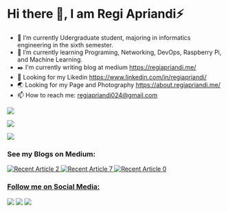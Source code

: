 # Hi there 👋, I am Regi Apriandi⚡

- 🔭 I’m currently Udergraduate student, majoring in informatics engineering in the sixth semester.
- 🌱 I’m currently learning Programing, Networking, DevOps, Raspberry Pi, and Machine Learning.
- ✒️ I'm currently writing blog at medium https://regiapriandi.me/
- 🤔 Looking for my Likedin https://www.linkedin.com/in/regiapriandi/
- 🌏 Looking for my Page and Photography https://about.regiapriandi.me/
- 📫 How to reach me: regiapriandi024@gmail.com

![](https://komarev.com/ghpvc/?username=regiapriandi012&style=flat)

![](https://github-readme-stats.vercel.app/api?username=regiapriandi012)

![](https://github-readme-stats.vercel.app/api/top-langs?username=regiapriandi012&show_icons=true&locale=en&layout=compact)

### **See my Blogs on Medium:**

 <a target="_blank" href="https://github-readme-medium-recent-article.vercel.app/medium/@regiapriandi012/2"><img src="https://github-readme-medium-recent-article.vercel.app/medium/@regiapriandi012/2" alt="Recent Article 2"> 
 <a target="_blank" href="https://github-readme-medium-recent-article.vercel.app/medium/@regiapriandi012/7"><img src="https://github-readme-medium-recent-article.vercel.app/medium/@regiapriandi012/7" alt="Recent Article 7"> 
 <a target="_blank" href="https://github-readme-medium-recent-article.vercel.app/medium/@regiapriandi012/0"><img src="https://github-readme-medium-recent-article.vercel.app/medium/@regiapriandi012/0" alt="Recent Article 0"> 

### **Follow me on Social Media:**

[![](https://img.shields.io/badge/Instagram-E4405F?style=for-the-badge&logo=instagram&logoColor=white)](https://www.instagram.com/regiapriandii) 
[![](https://img.shields.io/badge/YouTube-FF0000?style=for-the-badge&logo=youtube&logoColor=white)](https://www.youtube.com/regiapriandi) 
[![](https://img.shields.io/badge/Facebook-1877F2?style=for-the-badge&logo=facebook&logoColor=white)](https://www.facebook.com/regiapriandi012/)

